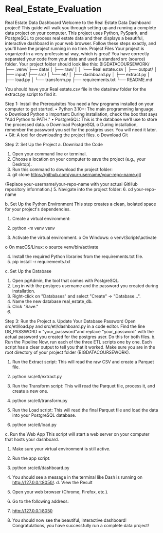 # Real_Estate_Evaluation
Real Estate Data Dashboard
Welcome to the Real Estate Data Dashboard project! This guide will walk you through setting up and running a complete data project on your computer.
This project uses Python, PySpark, and PostgreSQL to process real estate data and then displays a beautiful, interactive dashboard in your web browser.
Follow these steps exactly, and you'll have the project running in no time.
Project Files
Your project is organized in a very professional way, which is great! You have correctly separated your code from your data and used a standard src (source) folder.
Your project folder should look like this:
BIGDATACOURSEWORK/
├── .venv/
├── data/
│   ├── raw/
│   │   └── Real estate.csv
│   ├── output/
│   ├── input/
├── src/
│   └── etl/
│       ├── dashboard.py
│       ├── extract.py
│       ├── load.py
│       └── transform.py
├── requirements.txt
└── README.md

You should have your Real estate.csv file in the data/raw folder for the extract.py script to find it.

Step 1: Install the Prerequisites
You need a few programs installed on your computer to get started.
•	Python 3.10+: The main programming language.
o	Download Python
o	Important: During installation, check the box that says "Add Python to PATH."
•	PostgreSQL: This is the database we'll use to store the processed data.
o	Download PostgreSQL
o	During installation, remember the password you set for the postgres user. You will need it later.
•	Git: A tool for downloading the project files.
o	Download Git

Step 2: Set Up the Project
a. Download the Code
1.	Open your command line or terminal.
2.	Choose a location on your computer to save the project (e.g., your Desktop).
3.	Run this command to download the project folder:
4.	git clone https://github.com/your-username/your-repo-name.git

(Replace your-username/your-repo-name with your actual GitHub repository information.)
5.	Navigate into the project folder:
6.	cd your-repo-name

b. Set Up the Python Environment
This step creates a clean, isolated space for your project's dependencies.
1.	Create a virtual environment:
2.	python -m venv venv

3.	Activate the virtual environment.
o	On Windows:
o	venv\Scripts\activate

o	On macOS/Linux:
o	source venv/bin/activate

4.	Install the required Python libraries from the requirements.txt file.
5.	pip install -r requirements.txt

c. Set Up the Database
1.	Open pgAdmin, the tool that comes with PostgreSQL.
2.	Log in with the postgres username and the password you created during installation.
3.	Right-click on "Databases" and select "Create" -> "Database...".
4.	Name the new database real_estate_db.
5.	Click "Save."
6.	
Step 3: Run the Project
a. Update Your Database Password
Open src/etl/load.py and src/etl/dashboard.py in a code editor. Find the line DB_PASSWORD = "your_password"and replace "your_password" with the actual password you created for the postgres user. Do this for both files.
b. Run the Pipeline
Now, run each of the three ETL scripts one by one. Each script has a clear output to tell you that it worked. Make sure you are in the root directory of your project folder (BIGDATACOURSEWORK).
1.	Run the Extract script: This will read the raw CSV and create a Parquet file.
2.	python src/etl/extract.py

3.	Run the Transform script: This will read the Parquet file, process it, and create a new one.
4.	python src/etl/transform.py

5.	Run the Load script: This will read the final Parquet file and load the data into your PostgreSQL database.
6.	python src/etl/load.py

c. Run the Web App
This script will start a web server on your computer that hosts your dashboard.
1.	Make sure your virtual environment is still active.
2.	Run the app script:
3.	python src/etl/dashboard.py

4.	You should see a message in the terminal like Dash is running on http://127.0.0.1:8050/.
d. View the Result
1.	Open your web browser (Chrome, Firefox, etc.).
2.	Go to the following address:
3.	http://127.0.0.1:8050

4.	You should now see the beautiful, interactive dashboard!
Congratulations, you have successfully run a complete data project!

